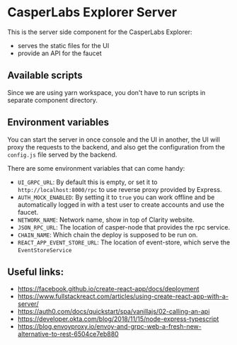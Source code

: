 # CasperLabs Explorer Server

This is the server side component for the CasperLabs Explorer:

- serves the static files for the UI
- provide an API for the faucet

## Available scripts

Since we are using yarn workspace, you don't have to run scripts in separate component directory.

## Environment variables

You can start the server in once console and the UI in another, the UI will proxy the requests to the backend, and also get the configuration from the `config.js` file served by the backend.

There are some environment variables that can come handy:

- `UI_GRPC_URL`: By default this is empty, or set it to `http://localhost:8000/rpc` to use reverse proxy provided by Express.
- `AUTH_MOCK_ENABLED`: By setting it to `true` you can work offline and be automatically logged in with a test user to create accounts and use the faucet.
- `NETWORK_NAME`: Network name, show in top of Clarity website.
- `JSON_RPC_URL`: The location of casper-node that provides the rpc service.
- `CHAIN_NAME`: Which chain the deploy is supposed to be run on.
- `REACT_APP_EVENT_STORE_URL`: The location of event-store, which serve the `EventStoreService`

## Useful links:

- https://facebook.github.io/create-react-app/docs/deployment
- https://www.fullstackreact.com/articles/using-create-react-app-with-a-server/
- https://auth0.com/docs/quickstart/spa/vanillajs/02-calling-an-api
- https://developer.okta.com/blog/2018/11/15/node-express-typescript
- https://blog.envoyproxy.io/envoy-and-grpc-web-a-fresh-new-alternative-to-rest-6504ce7eb880
